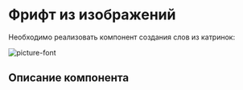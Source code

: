 Фрифт из изображений
===

Необходимо реализовать компонент создания слов из катринок:

![picture-font](http://i.imgur.com/SrFBjqw.gif)

## Описание компонента
